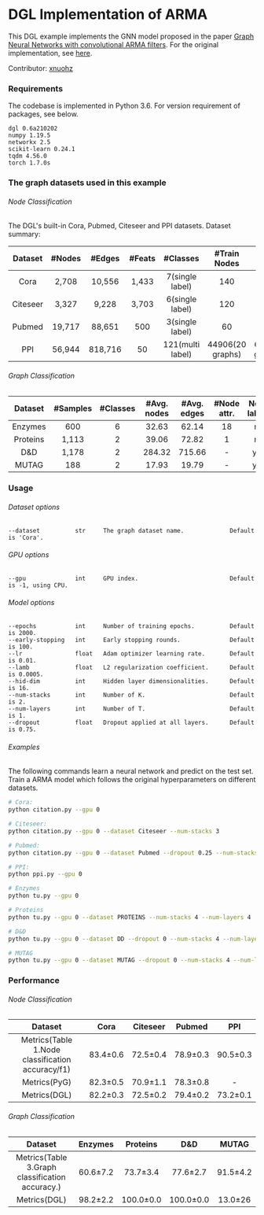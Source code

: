 # DGL Implementation of ARMA

This DGL example implements the GNN model proposed in the paper [Graph Neural Networks with convolutional ARMA filters](https://arxiv.org/abs/1901.01343). For the original implementation, see [here](https://pytorch-geometric.readthedocs.io/en/latest/modules/nn.html#torch_geometric.nn.conv.ARMAConv).

Contributor: [xnuohz](https://github.com/xnuohz)

### Requirements
The codebase is implemented in Python 3.6. For version requirement of packages, see below.

```
dgl 0.6a210202
numpy 1.19.5
networkx 2.5
scikit-learn 0.24.1
tqdm 4.56.0
torch 1.7.0s
```

### The graph datasets used in this example

###### Node Classification

The DGL's built-in Cora, Pubmed, Citeseer and PPI datasets. Dataset summary:

| Dataset | #Nodes | #Edges | #Feats | #Classes | #Train Nodes | #Val Nodes | #Test Nodes |
| :-: | :-: | :-: | :-: | :-: | :-: | :-: | :-: |
| Cora | 2,708 | 10,556 | 1,433 | 7(single label) | 140 | 500 | 1000 |
| Citeseer | 3,327 | 9,228 | 3,703 | 6(single label) | 120 | 500 | 1000 |
| Pubmed | 19,717 | 88,651 | 500 | 3(single label) | 60 | 500 | 1000 |
| PPI | 56,944 | 818,716 | 50 | 121(multi label) | 44906(20 graphs) | 6514(2 graphs) | 5524(2 graphs) |

###### Graph Classification

| Dataset | #Samples | #Classes | #Avg. nodes | #Avg. edges | #Node attr. | Node labels |
| :-: | :-: | :-: | :-: | :-: | :-: | :-: |
| Enzymes | 600 | 6 | 32.63 | 62.14 | 18 | no |
| Proteins | 1,113 | 2 | 39.06 | 72.82 | 1 | no |
| D&D | 1,178 | 2 | 284.32 | 715.66 | - | yes |
| MUTAG | 188 | 2 | 17.93 | 19.79 | - | yes |

### Usage

###### Dataset options
```
--dataset          str     The graph dataset name.             Default is 'Cora'.
```

###### GPU options
```
--gpu              int     GPU index.                          Default is -1, using CPU.
```

###### Model options
```
--epochs           int     Number of training epochs.          Default is 2000.
--early-stopping   int     Early stopping rounds.              Default is 100.
--lr               float   Adam optimizer learning rate.       Default is 0.01.
--lamb             float   L2 regularization coefficient.      Default is 0.0005.
--hid-dim          int     Hidden layer dimensionalities.      Default is 16.
--num-stacks       int     Number of K.                        Default is 2.
--num-layers       int     Number of T.                        Default is 1.
--dropout          float   Dropout applied at all layers.      Default is 0.75.
```

###### Examples

The following commands learn a neural network and predict on the test set.
Train a ARMA model which follows the original hyperparameters on different datasets.
```bash
# Cora:
python citation.py --gpu 0

# Citeseer:
python citation.py --gpu 0 --dataset Citeseer --num-stacks 3

# Pubmed:
python citation.py --gpu 0 --dataset Pubmed --dropout 0.25 --num-stacks 1

# PPI:
python ppi.py --gpu 0

# Enzymes
python tu.py --gpu 0

# Proteins
python tu.py --gpu 0 --dataset PROTEINS --num-stacks 4 --num-layers 4

# D&D
python tu.py --gpu 0 --dataset DD --dropout 0 --num-stacks 4 --num-layers 4

# MUTAG
python tu.py --gpu 0 --dataset MUTAG --dropout 0 --num-stacks 4 --num-layers 4
```

### Performance

###### Node Classification

| Dataset | Cora | Citeseer | Pubmed | PPI |
| :-: | :-: | :-: | :-: | :-: |
| Metrics(Table 1.Node classification accuracy/f1) | 83.4±0.6 | 72.5±0.4 | 78.9±0.3 | 90.5±0.3 |
| Metrics(PyG) | 82.3±0.5 | 70.9±1.1 | 78.3±0.8 | - |
| Metrics(DGL) | 82.2±0.3 | 72.5±0.2 | 79.4±0.2 | 73.2±0.1 |

###### Graph Classification

| Dataset | Enzymes | Proteins | D&D | MUTAG |
| :-: | :-: | :-: | :-: | :-: |
| Metrics(Table 3.Graph classification accuracy.) | 60.6±7.2 | 73.7±3.4 | 77.6±2.7 | 91.5±4.2 |
| Metrics(DGL) | 98.2±2.2 | 100.0±0.0 | 100.0±0.0 | 13.0±26 |